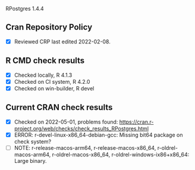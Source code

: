 RPostgres 1.4.4

## Cran Repository Policy

- [x] Reviewed CRP last edited 2022-02-08.

## R CMD check results

- [x] Checked locally, R 4.1.3
- [x] Checked on CI system, R 4.2.0
- [x] Checked on win-builder, R devel

## Current CRAN check results

- [x] Checked on 2022-05-01, problems found: https://cran.r-project.org/web/checks/check_results_RPostgres.html
- [x] ERROR: r-devel-linux-x86_64-debian-gcc: Missing bit64 package on check system?
- [ ] NOTE: r-release-macos-arm64, r-release-macos-x86_64, r-oldrel-macos-arm64, r-oldrel-macos-x86_64, r-oldrel-windows-ix86+x86_64: Large binary.
